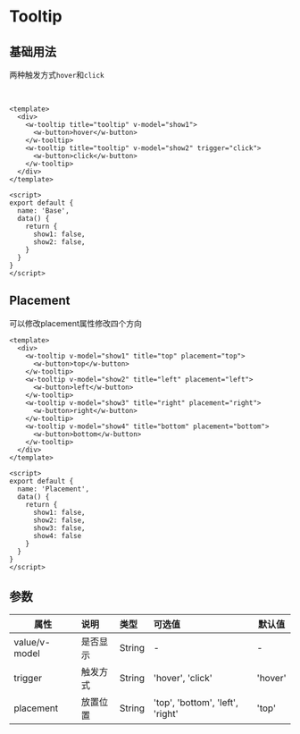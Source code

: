 # Tooltip

## 基础用法
两种触发方式`hover`和`click` 

<br/>
<ClientOnly>
  <TooltipDemo-Base/>
</ClientOnly>

```vue
<template>
  <div>
    <w-tooltip title="tooltip" v-model="show1">
      <w-button>hover</w-button>
    </w-tooltip>
    <w-tooltip title="tooltip" v-model="show2" trigger="click">
      <w-button>click</w-button>
    </w-tooltip>
  </div>
</template>

<script>
export default {
  name: 'Base',
  data() {
    return {
      show1: false,
      show2: false,
    }
  }
}
</script>
```

## Placement
可以修改placement属性修改四个方向
<ClientOnly>
  <TooltipDemo-Placement/>
</ClientOnly>

```vue
<template>
  <div>
    <w-tooltip v-model="show1" title="top" placement="top">
      <w-button>top</w-button>
    </w-tooltip>
    <w-tooltip v-model="show2" title="left" placement="left">
      <w-button>left</w-button>
    </w-tooltip>
    <w-tooltip v-model="show3" title="right" placement="right">
      <w-button>right</w-button>
    </w-tooltip>
    <w-tooltip v-model="show4" title="bottom" placement="bottom">
      <w-button>bottom</w-button>
    </w-tooltip>
  </div>
</template>

<script>
export default {
  name: 'Placement',
  data() {
    return {
      show1: false,
      show2: false,
      show3: false,
      show4: false
    }
  }
}
</script>
```

## 参数
| 属性    | 说明   | 类型   | 可选值  | 默认值 |
| ------ |:-------|:------|:-----| --- |
| value/v-model| 是否显示 |String|- | - |
| trigger | 触发方式 |String|'hover', 'click' | 'hover' |
| placement| 放置位置 |String|'top', 'bottom', 'left', 'right' | 'top' |
